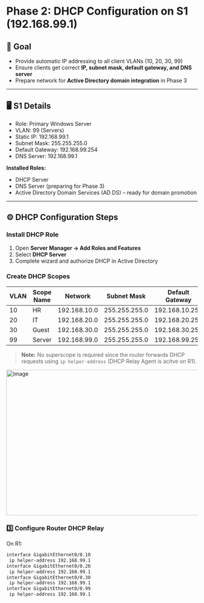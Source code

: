 # Phase 2: DHCP Configuration on S1 (192.168.99.1)

## 📘 Goal
- Provide automatic IP addressing to all client VLANs (10, 20, 30, 99)  
- Ensure clients get correct **IP, subnet mask, default gateway, and DNS server**  
- Prepare network for **Active Directory domain integration** in Phase 3

---

## 🖥️ S1 Details
- Role: Primary Windows Server  
- VLAN: 99 (Servers)  
- Static IP: 192.168.99.1  
- Subnet Mask: 255.255.255.0  
- Default Gateway: 192.168.99.254  
- DNS Server: 192.168.99.1  

**Installed Roles:**
- DHCP Server
- DNS Server (preparing for Phase 3)
- Active Directory Domain Services (AD DS) – ready for domain promotion

---

## ⚙️ DHCP Configuration Steps

###  Install DHCP Role
1. Open **Server Manager → Add Roles and Features**  
2. Select **DHCP Server**  
3. Complete wizard and authorize DHCP in Active Directory  

###  Create DHCP Scopes

| VLAN | Scope Name | Network | Subnet Mask | Default Gateway | DNS Server |
|------|------------|---------|-------------|----------------|------------|
| 10   | HR        | 192.168.10.0 | 255.255.255.0 | 192.168.10.254 | 192.168.99.1 |
| 20   | IT        | 192.168.20.0 | 255.255.255.0 | 192.168.20.254 | 192.168.99.1 |
| 30   | Guest     | 192.168.30.0 | 255.255.255.0 | 192.168.30.254 | 192.168.99.1 |
| 99   | Server    | 192.168.99.0 | 255.255.255.0 | 192.168.99.254 | 192.168.99.1 |

> **Note:** No superscope is required since the router forwards DHCP requests using `ip helper-address` (DHCP Relay Agent is acitve on R1).

<img width="1077" height="383" alt="image" src="https://github.com/user-attachments/assets/5064986a-25e5-4d37-a9a5-75e20a7e6ad3" />
 

### 3️⃣ Configure Router DHCP Relay
On R1:

```bash
interface GigabitEthernet0/0.10
 ip helper-address 192.168.99.1
interface GigabitEthernet0/0.20
 ip helper-address 192.168.99.1
interface GigabitEthernet0/0.30
 ip helper-address 192.168.99.1
interface GigabitEthernet0/0.99
 ip helper-address 192.168.99.1
